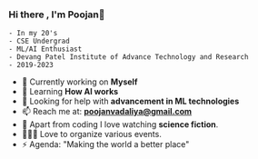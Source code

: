 ### Hi there , I'm Poojan👋

    - In my 20's 
    - CSE Undergrad
    - ML/AI Enthusiast
    - Devang Patel Institute of Advance Technology and Research
    - 2019-2023


- 🔭 Currently working on **Myself**
- 🌱 Learning **How AI works**
- 🤔 Looking for help with **advancement in ML technologies**
- 📫 Reach me at: **poojanvadaliya@gmail.com** 
- 🚀 Apart from coding I love watching **science fiction**.
- 🧑‍🤝‍🧑 Love to organize various events.
- ⚡ Agenda: "Making the world a better place"

